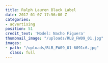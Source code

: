 ```yaml
---
title: Ralph Lauren Black Label
date: 2017-01-07 17:56:00 Z
categories:
- advertising
position: 51
credit_text: 'Model: Nacho Figuera'
thumbnail_image: "/uploads/RLB_FW09_01.jpg"
images:
- path: "/uploads/RLB_FW09_01-6091c6.jpg"
  class: full
---
```


